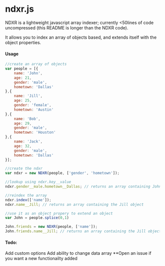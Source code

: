 # ndxr.js
NDXR is a lightweight javascript array indexer; currently <50lines of code uncompressed (this README is longer than the NDXR code).

It allows you to index an array of objects based, and extends itself with the object properties.

#### Usage

````javascript
//create an array of objects
var people = [{
    name: 'John',
    age: 21,
    gender: 'male',
    hometown: 'Dallas'
},{
    name: 'Jill',
    age: 25,
    gender: 'female',
    hometown: 'Austin'
},{
    name: 'Bob',
    age: 29,
    gender: 'male',
    hometown: 'Houston'
},{
    name: 'Jack',
    age: 32,
    gender: 'male',
    hometown: 'Dallas'
}];

//create the ndxr
var ndxr = new NDXR(people, ['gender', 'hometown']);

//lookup using ndxr.key__value
ndxr.gender__male.hometown__Dallas; // returns an array containing John and Jack objects

//reindex the array
ndxr.index(['name']);
ndxr.name__Jill; // returns an array containing the Jill object

//use it as an object propery to extend an object
var John = people.splice(0,1)

John.friends = new NDXR(people, ['name']);
John.friends.name__Jill; // returns an array containing the Jill object
````

#### Todo:
Add custom options
Add ability to change data array
**Open an issue if you want a new functionailty added